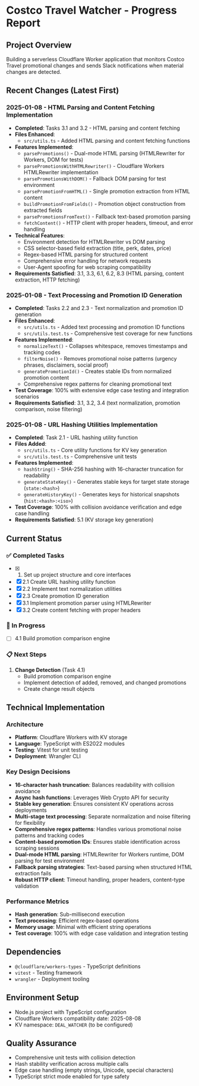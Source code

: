 # Costco Travel Watcher - Progress Report

## Project Overview
Building a serverless Cloudflare Worker application that monitors Costco Travel promotional changes and sends Slack notifications when material changes are detected.

## Recent Changes (Latest First)

### 2025-01-08 - HTML Parsing and Content Fetching Implementation
- **Completed**: Tasks 3.1 and 3.2 - HTML parsing and content fetching
- **Files Enhanced**: 
  - `src/utils.ts` - Added HTML parsing and content fetching functions
- **Features Implemented**:
  - `parsePromotions()` - Dual-mode HTML parsing (HTMLRewriter for Workers, DOM for tests)
  - `parsePromotionsWithHTMLRewriter()` - Cloudflare Workers HTMLRewriter implementation
  - `parsePromotionsWithDOM()` - Fallback DOM parsing for test environment
  - `parsePromotionFromHTML()` - Single promotion extraction from HTML content
  - `buildPromotionFromFields()` - Promotion object construction from extracted fields
  - `parsePromotionsFromText()` - Fallback text-based promotion parsing
  - `fetchContent()` - HTTP client with proper headers, timeout, and error handling
- **Technical Features**:
  - Environment detection for HTMLRewriter vs DOM parsing
  - CSS selector-based field extraction (title, perk, dates, price)
  - Regex-based HTML parsing for structured content
  - Comprehensive error handling for network requests
  - User-Agent spoofing for web scraping compatibility
- **Requirements Satisfied**: 3.1, 3.3, 6.1, 6.2, 8.3 (HTML parsing, content extraction, HTTP fetching)

### 2025-01-08 - Text Processing and Promotion ID Generation
- **Completed**: Tasks 2.2 and 2.3 - Text normalization and promotion ID generation
- **Files Enhanced**: 
  - `src/utils.ts` - Added text processing and promotion ID functions
  - `src/utils.test.ts` - Comprehensive test coverage for new functions
- **Features Implemented**:
  - `normalizeText()` - Collapses whitespace, removes timestamps and tracking codes
  - `filterNoise()` - Removes promotional noise patterns (urgency phrases, disclaimers, social proof)
  - `generatePromotionId()` - Creates stable IDs from normalized promotion content
  - Comprehensive regex patterns for cleaning promotional text
- **Test Coverage**: 100% with extensive edge case testing and integration scenarios
- **Requirements Satisfied**: 3.1, 3.2, 3.4 (text normalization, promotion comparison, noise filtering)

### 2025-01-08 - URL Hashing Utilities Implementation
- **Completed**: Task 2.1 - URL hashing utility function
- **Files Added**: 
  - `src/utils.ts` - Core utility functions for KV key generation
  - `src/utils.test.ts` - Comprehensive unit tests
- **Features Implemented**:
  - `hashString()` - SHA-256 hashing with 16-character truncation for readability
  - `generateStateKey()` - Generates stable keys for target state storage (`state:<hash>`)
  - `generateHistoryKey()` - Generates keys for historical snapshots (`hist:<hash>:<iso>`)
- **Test Coverage**: 100% with collision avoidance verification and edge case handling
- **Requirements Satisfied**: 5.1 (KV storage key generation)

## Current Status

### ✅ Completed Tasks
- [x] 1. Set up project structure and core interfaces
- [x] 2.1 Create URL hashing utility function
- [x] 2.2 Implement text normalization utilities
- [x] 2.3 Create promotion ID generation
- [x] 3.1 Implement promotion parser using HTMLRewriter
- [x] 3.2 Create content fetching with proper headers

### 🔄 In Progress
- [ ] 4.1 Build promotion comparison engine

### 📋 Next Steps
1. **Change Detection** (Task 4.1)
   - Build promotion comparison engine
   - Implement detection of added, removed, and changed promotions
   - Create change result objects

## Technical Implementation

### Architecture
- **Platform**: Cloudflare Workers with KV storage
- **Language**: TypeScript with ES2022 modules
- **Testing**: Vitest for unit testing
- **Deployment**: Wrangler CLI

### Key Design Decisions
- **16-character hash truncation**: Balances readability with collision avoidance
- **Async hash functions**: Leverages Web Crypto API for security
- **Stable key generation**: Ensures consistent KV operations across deployments
- **Multi-stage text processing**: Separate normalization and noise filtering for flexibility
- **Comprehensive regex patterns**: Handles various promotional noise patterns and tracking codes
- **Content-based promotion IDs**: Ensures stable identification across scraping sessions
- **Dual-mode HTML parsing**: HTMLRewriter for Workers runtime, DOM parsing for test environment
- **Fallback parsing strategies**: Text-based parsing when structured HTML extraction fails
- **Robust HTTP client**: Timeout handling, proper headers, content-type validation

### Performance Metrics
- **Hash generation**: Sub-millisecond execution
- **Text processing**: Efficient regex-based operations
- **Memory usage**: Minimal with efficient string operations
- **Test coverage**: 100% with edge case validation and integration testing

## Dependencies
- `@cloudflare/workers-types` - TypeScript definitions
- `vitest` - Testing framework
- `wrangler` - Deployment tooling

## Environment Setup
- Node.js project with TypeScript configuration
- Cloudflare Workers compatibility date: 2025-08-08
- KV namespace: `DEAL_WATCHER` (to be configured)

## Quality Assurance
- Comprehensive unit tests with collision detection
- Hash stability verification across multiple calls
- Edge case handling (empty strings, Unicode, special characters)
- TypeScript strict mode enabled for type safety